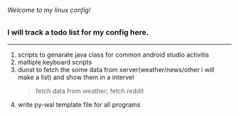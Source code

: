 ###### Welcome to my linux config!
### I will track a todo list for my config  here.


* * *


1.  scripts to genarate java class for common android studio activitis
2.  maltiple keyboard scripts
3.  dunst to fetch the some data from server(weather/news/other i will make a list) and show them in a intervel
	>fetch data from weather;
	>fetch reddit
4.  write py-wal template file for all programs
